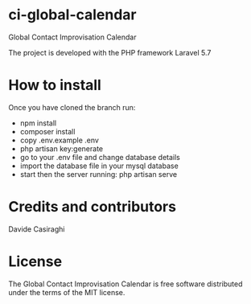 # ci-global-calendar
Global Contact Improvisation Calendar

The project is developed with the PHP framework Laravel 5.7

# How to install
Once you have cloned the branch run: 
- npm install
- composer install
- copy .env.example .env
- php artisan key:generate
- go to your .env file and change database details
- import the database file in your mysql database
- start then the server running: php artisan serve

# Credits and contributors
Davide Casiraghi

# License
The Global Contact Improvisation Calendar is free software distributed under the terms of the MIT license.
